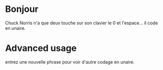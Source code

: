 # Bonjour

Chuck Norris n'a que deux touche sur son clavier le 0 et l'espace...
il code en unaire.

# Advanced usage

entrez une nouvelle phrase pour voir d'autre codage en unaire.
